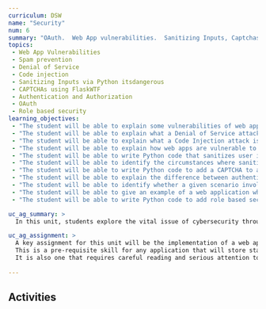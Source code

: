 ```yaml
---
curriculum: DSW
name: "Security"
num: 6
summary: "OAuth.  Web App vulnerabilities.  Sanitizing Inputs, Captchas"
topics:
 - Web App Vulnerabilities
 - Spam prevention
 - Denial of Service
 - Code injection
 - Sanitizing Inputs via Python itsdangerous
 - CAPTCHAs using FlaskWTF
 - Authentication and Authorization
 - OAuth
 - Role based security
learning_objectives:
 - "The student will be able to explain some vulnerabilities of web apps that allow users to update state but that are not secured"
 - "The student will be able to explain what a Denial of Service attack is"
 - "The student will be able to explain what a Code Injection attack is"
 - "The student will be able to explain how web apps are vulnerable to spam if not secured"
 - "The student will be able to write Python code that sanitizes user inputs when appropriate"
 - "The student will be able to identify the circumstances where sanitizing inputs is necessary, and why"
 - "The student will be able to write Python code to add a CAPTCHA to a web application using FlaskWTF"
 - "The student will be able to explain the difference between authentication and authorization"
 - "The student will be able to identify whether a given scenario involves authentication, authorization, neither or both, and explain their answer"
 - "The student will be able to give an example of a web application where role based security is appropriate"
 - "The student will be able to write Python code to add role based security to a simple Flask web application."

uc_ag_summary: >
  In this unit, students explore the vital issue of cybersecurity through the lens of web applications.  They will learn about the various kinds of attacks, and how to defend against them.    This unit also lays the foundation for implementing applications that store long-term server side state (e.g. databases), given that these applications are considerably more vulnerable to attack that the ones developed earlier in the course.

uc_ag_assignment: >
  A key assignment for this unit will be the implementation of a web application that provides login/logout capability via OAuth.
  This is a pre-requisite skill for any application that will store state associated with user accounts.
  It is also one that requires careful reading and serious attention to analytical thinking in order to successfully debug and deploy.
 
---
```



## Activities



